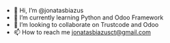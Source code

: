 - 👋 Hi, I’m @jonatasbiazus
- 🌱 I’m currently learning Python and Odoo Framework
- 💞️ I’m looking to collaborate on Trustcode and Odoo
- 📫 How to reach me jonatasbiazusct@gmail.com
